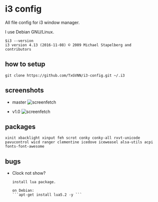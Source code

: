 i3 config
=========
All file config for i3 window manager.

I use Debian GNU/Linux.
```
$i3 --version
i3 version 4.13 (2016-11-08) © 2009 Michael Stapelberg and contributors
```

## how to setup
```
git clone https://github.com/TxGVNN/i3-config.git ~/.i3
```
## screenshots
- master
![screenfetch](http://i.imgur.com/gJQy6nk.png)

- v1.0
![screenfetch](http://i.imgur.com/S2WVk6X.png)
## packages
``xinit xbacklight xinput feh scrot conky conky-all rxvt-unicode pavucontrol wicd ranger clementine icedove iceweasel alsa-utils acpi fonts-font-awesome
``
## bugs
- Clock not show?

      install lua package.

      on Debian:
      ```apt-get install lua5.2 -y ```
